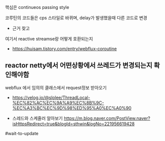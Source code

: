 핵심은 continueos passing style

코루틴의 코드들은 cps 스타일로 바뀌며, delay가 발생했을때 다른 코드로 변경
- 근거 찾고

여기서 reactive streamse랑 어떻게 호환되는지
- https://huisam.tistory.com/entry/webflux-coroutine


reactor netty에서 어떤상황에서 쓰레드가 변경되는지 확인해야함
- 

webflux 에서 임의의 클래스에서 request정보 받아오기
- https://velog.io/@slolee/ThreadLocal-%EC%82%AC%EC%9A%A9%EC%8B%9C-%EC%A3%BC%EC%9D%98%ED%95%A0%EC%A0%90

- 스레드와 스케줄러 알아보기
https://m.blog.naver.com/PostView.naver?isHttpsRedirect=true&blogId=sthwin&logNo=221956619428


#wait-to-update 